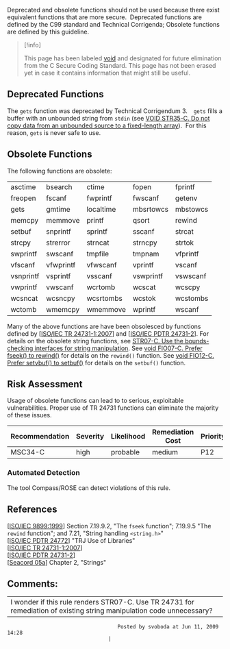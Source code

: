 Deprecated and obsolete functions should not be used because there exist equivalent functions that are more secure.  Deprecated functions are defined by the C99 standard and Technical Corrigenda; Obsolete functions are defined by this guideline.
> [!info]  
>
> This page has been labeled [void](https://confluence/label/seccode/void) and designated for future elimination from the C Secure Coding Standard. This page has not been erased yet in case it contains information that might still be useful.

## Deprecated Functions
The `gets` function was deprecated by Technical Corrigendum 3.`  gets` fills a buffer with an unbounded string from `stdin` (see [VOID STR35-C. Do not copy data from an unbounded source to a fixed-length array](VOID%20STR35-C_%20Do%20not%20copy%20data%20from%20an%20unbounded%20source%20to%20a%20fixed-length%20array)).  For this reason, `gets` is never safe to use.
## Obsolete Functions
The following functions are obsolete:

|  |  |  |  |  |
| ----|----|----|----|----|
| asctime | bsearch | ctime | fopen | fprintf |
| freopen | fscanf | fwprintf | fwscanf | getenv |
| gets | gmtime | localtime | mbsrtowcs | mbstowcs |
| memcpy | memmove | printf | qsort | rewind |
| setbuf | snprintf | sprintf | sscanf | strcat |
| strcpy | strerror | strncat | strncpy | strtok |
| swprintf | swscanf | tmpfile | tmpnam | vfprintf |
| vfscanf | vfwprintf | vfwscanf | vprintf | vscanf |
| vsnprintf | vsprintf | vsscanf | vswprintf | vswscanf |
| vwprintf | vwscanf | wcrtomb | wcscat | wcscpy |
| wcsncat | wcsncpy | wcsrtombs | wcstok | wcstombs |
| wctomb | wmemcpy | wmemmove | wprintf | wscanf |

Many of the above functions are have been obsolesced by functions defined by \[[ISO/IEC TR 24731-1:2007](AA.-Bibliography_87152170.html#AA.Bibliography-ISO/IECTR24731-1-2007)\] and \[[ISO/IEC PDTR 24731-2](AA.-Bibliography_87152170.html#AA.Bibliography-ISO/IECPDTR24731-2-2007)\].
For details on the obsolete string functions, see [STR07-C. Use the bounds-checking interfaces for string manipulation](STR07-C_%20Use%20the%20bounds-checking%20interfaces%20for%20string%20manipulation).
See [void FIO07-C. Prefer fseek() to rewind()](void%20FIO07-C_%20Prefer%20fseek__%20to%20rewind__) for details on the `rewind()` function.
See [void FIO12-C. Prefer setvbuf() to setbuf()](void%20FIO12-C_%20Prefer%20setvbuf__%20to%20setbuf__) for details on the `setbuf()` function.
## Risk Assessment
Usage of obsolete functions can lead to to serious, exploitable vulnerabilities. Proper use of TR 24731 functions can eliminate the majority of these issues.

| Recommendation | Severity | Likelihood | Remediation Cost | Priority | Level |
| ----|----|----|----|----|----|
| MSC34-C | high | probable | medium | P12 | L1 |

### Automated Detection
The tool Compass/ROSE can detect violations of this rule.
## References
\[[ISO/IEC 9899:1999](AA.-Bibliography_87152170.html#AA.Bibliography-ISO/IEC9899-1999)\] Section 7.19.9.2, "The `fseek` function"; 7.19.9.5 "The `rewind` function"; and 7.21, "String handling `<string.h>`"  
\[[ISO/IEC PDTR 24772](AA.-Bibliography_87152170.html#AA.Bibliography-ISO/IECPDTR24772)\] "TRJ Use of Libraries"  
\[[ISO/IEC TR 24731-1:2007](AA.-Bibliography_87152170.html#AA.Bibliography-ISO/IECTR24731-1-2007)\]  
\[[ISO/IEC PDTR 24731-2](AA.-Bibliography_87152170.html#AA.Bibliography-ISO/IECPDTR24731-2-2007)\]  
\[[Seacord 05a](AA.-Bibliography_87152170.html#AA.Bibliography-Seacord05a)\] Chapter 2, "Strings"
## Comments:

|  |
| ----|
| I wonder if this rule renders STR07-C. Use TR 24731 for remediation of existing string manipulation code unnecessary?
                                        Posted by svoboda at Jun 11, 2009 14:28
                                     |

